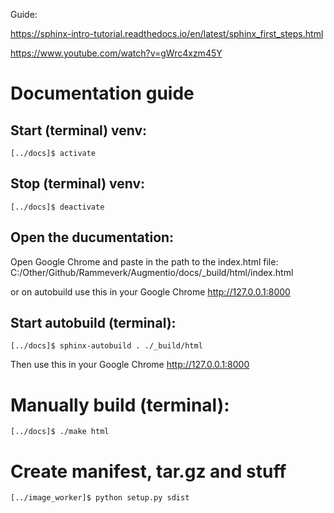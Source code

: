Guide: 

https://sphinx-intro-tutorial.readthedocs.io/en/latest/sphinx_first_steps.html

https://www.youtube.com/watch?v=gWrc4xzm45Y
# Documentation guide
## Start (terminal) venv:
```
[../docs]$ activate
```
## Stop (terminal) venv:
```
[../docs]$ deactivate
```
## Open the ducumentation:
Open Google Chrome and paste in the path to the index.html file:
C:/Other/Github/Rammeverk/Augmentio/docs/_build/html/index.html

or 
on autobuild use this in your Google Chrome http://127.0.0.1:8000
## Start autobuild (terminal):
```
[../docs]$ sphinx-autobuild . ./_build/html
```
Then use this in your Google Chrome http://127.0.0.1:8000
# Manually build (terminal):
```
[../docs]$ ./make html
```
# Create manifest, tar.gz and stuff
```
[../image_worker]$ python setup.py sdist

```
